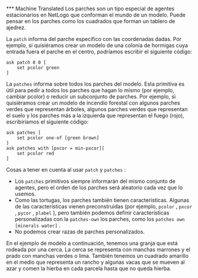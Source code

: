 ﻿*** Machine Translated
Los parches son un tipo especial de agentes estacionarios en NetLogo que conforman el mundo de un modelo. Puede pensar en los parches como los cuadrados que forman un tablero de ajedrez.

La `patch` informa del parche específico con las coordenadas dadas. Por ejemplo, si quisiéramos crear un modelo de una colonia de hormigas cuya entrada fuera el parche en el centro, podríamos escribir el siguiente código:



```
ask patch 0 0 [
	set pcolor green
]
```


La `patches` informa sobre todos los parches del modelo. Esta primitiva es útil para pedir a todos los parches que hagan lo mismo (por ejemplo, cambiar pcolor) o reducir un subconjunto de parches. Por ejemplo, si quisiéramos crear un modelo de incendio forestal con algunos parches verdes que representan árboles, algunos parches verdes que representan el suelo y los parches más a la izquierda que representan el fuego (rojo), escribiríamos el siguiente código:



```
ask patches [
	set pcolor one-of [green brown]
]
ask patches with [pxcor = min-pxcor][
	set pcolor red
]
```


Cosas a tener en cuenta al usar `patch` y `patches` :

- Los `patches` primitivos siempre informarán del mismo conjunto de agentes, pero el orden de los parches será aleatorio cada vez que lo usemos.
- Como las tortugas, los parches también tienen características. Algunas de las características vienen preconstruidas (por ejemplo, `pcolor` , `pxcor` , `pycor` , `plabel` ), pero también podemos definir características personalizadas con la `patches-own` los parches, como los `patches own [minerals water]` .
- No podemos crear razas de parches personalizados.


En el ejemplo de modelo a continuación, tenemos una granja que está rodeada por una cerca. La cerca se representa con manchas marrones y el prado con manchas verdes o lima. También tenemos un cuadrado amarillo en el medio que representa un rancho y algunas vacas que se mueven al azar y comen la hierba en cada parcela hasta que no queda hierba.